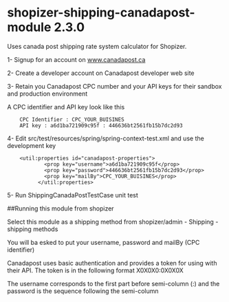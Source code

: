 # shopizer-shipping-canadapost-module 2.3.0

Uses canada post shipping rate system calculator for Shopizer.

1- Signup for an account on www.canadapost.ca

2- Create a developer account on Canadapost developer web site

3- Retain you Canadapost CPC number and your API keys for their sandbox and production environment

A CPC identifier and API key look like this

		CPC Identifier : CPC_YOUR_BUISINES
		API key : a6d1ba721909c95f : 446636bt2561fb15b7dc2d93

4- Edit src/test/resources/spring/spring-context-test.xml and use the development key

		<util:properties id="canadapost-properties">
    			<prop key="username">a6d1ba721909c95f</prop>
    			<prop key="password">446636bt2561fb15b7dc2d93</prop>
    			<prop key="mailBy">CPC_YOUR_BUISINES</prop>
              </util:properties>
       
5- Run ShippingCanadaPostTestCase unit test

##Running this module from shopizer

Select this module as a shipping method from shopizer/admin - Shipping - shipping methods

You will ba esked to put your username, password and mailBy (CPC identifier)

Canadapost uses basic authentication and provides a token for using with their API. The token is in the following format X0X0X0:0X0X0X

The username corresponds to the first part before semi-column (:) and the password is the sequence following the semi-column



